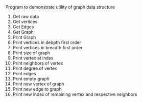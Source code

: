 Program to demonstrate utility of graph data structure

1. Get raw data
2. Get vertices
3. Get Edges
4. Get Graph
5. Print Graph
6. Print vertices in debpth first order
7. Print vertices in breadth first order
8. Print size of graph
9. Print vertex at index
10. Print neighbors of vertex
11. Print degree of vertex
12. Print edges
13. Print empty graph
14. Print new vertex of graph
15. Print new edge to graph
16. Print new index of remaining vertex and respective neighbors
